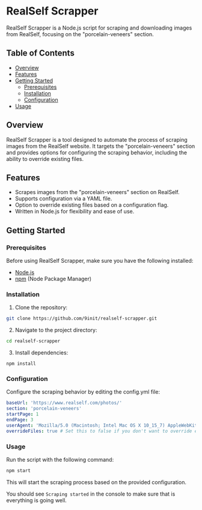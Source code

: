 # RealSelf Scrapper

RealSelf Scrapper is a Node.js script for scraping and downloading images from RealSelf, focusing on the "porcelain-veneers" section.

## Table of Contents

- [Overview](#overview)
- [Features](#features)
- [Getting Started](#getting-started)
  - [Prerequisites](#prerequisites)
  - [Installation](#installation)
  - [Configuration](#configuration)
- [Usage](#usage)

## Overview

RealSelf Scrapper is a tool designed to automate the process of scraping images from the RealSelf website. It targets the "porcelain-veneers" section and provides options for configuring the scraping behavior, including the ability to override existing files.

## Features

- Scrapes images from the "porcelain-veneers" section on RealSelf.
- Supports configuration via a YAML file.
- Option to override existing files based on a configuration flag.
- Written in Node.js for flexibility and ease of use.

## Getting Started

### Prerequisites

Before using RealSelf Scrapper, make sure you have the following installed:

- [Node.js](https://nodejs.org/)
- [npm](https://www.npmjs.com/) (Node Package Manager)

### Installation

1. Clone the repository:
```bash
git clone https://github.com/9init/realself-scrapper.git
```
2. Navigate to the project directory:
```bash
cd realself-scrapper
```
3. Install dependencies:
```
npm install
```

### Configuration
Configure the scraping behavior by editing the config.yml file:

```yaml
baseUrl: 'https://www.realself.com/photos/'
section: 'porcelain-veneers'
startPage: 1
endPage: 3
userAgent: 'Mozilla/5.0 (Macintosh; Intel Mac OS X 10_15_7) AppleWebKit/537.36 (KHTML, like Gecko) Chrome/122.0.0.0 Safari/537.36'
overrideFiles: true # Set this to false if you don't want to override existing files
```

### Usage
Run the script with the following command:
```bash
npm start
```

This will start the scraping process based on the provided configuration.

You should see `Scraping started` in the console to make sure that is everything is going well.


